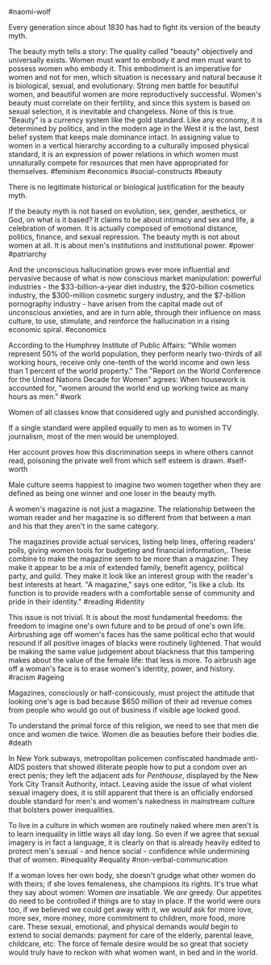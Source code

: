 #naomi-wolf

Every generation since about 1830 has had to fight its version of the beauty myth.

The beauty myth tells a story: The quality called "beauty" objectively and universally exists. Women must want to embody it and men must want to possess women who embody it. This embodiment is an imperative for women and not for men, which situation is necessary and natural because it is biological, sexual, and evolutionary: Strong men battle for beautiful women, and beautiful women are more reproductively successful. Women's beauty must correlate on their fertility, and since this system is based on sexual selection, it is inevitable and changeless. 
None of this is true. "Beauty" is a currency system like the gold standard. Like any economy, it is determined by politics, and in the modern age in the West it is the last, best belief system that keeps male dominance intact. In assigning value to women in a vertical hierarchy according to a culturally imposed physical standard, it is an expression of power relations in which women must unnaturally compete for resources that men have appropriated for themselves.
#feminism #economics #social-constructs #beauty 

There is no legitimate historical or biological justification for the beauty myth.

If the beauty myth is not based on evolution, sex, gender, aesthetics, or God, on what is it based? It claims to be about intimacy and sex and life, a celebration of women. It is actually composed of emotional distance, politics, finance, and sexual repression. The beauty myth is not about women at all. It is about men's institutions and institutional power.
#power #patriarchy 

And the unconscious hallucination grows ever more influential and pervasive because of what is now conscious market manipulation: powerful industries - the $33-billion-a-year diet industry, the $20-billion cosmetics industry, the $300-million cosmetic surgery industry, and the $7-billion pornography industry - have arisen from the capital made out of unconscious anxieties, and are in turn able, through their influence on mass culture, to use, stimulate, and reinforce the hallucination in a rising economic spiral.
#economics 

According to the Humphrey Institute of Public Affairs: "While women represent 50% of the world population, they perform nearly two-thirds of all working hours, receive only one-tenth of the world income and own less than 1 percent of the world property." The "Report on the World Conference for the United Nations Decade for Women" agrees: When housework is accounted for, "women around the world end up working twice as many hours as men."
#work 

Women of all classes know that considered ugly and punished accordingly.

If a single standard were applied equally to men as to women in TV journalism, most of the men would be unemployed. 

Her account proves how this discrimination seeps in where others cannot read, poisoning the private well from which self esteem is drawn.
#self-worth 

Male culture seems happiest to imagine two women together when they are defined as being one winner and one loser in the beauty myth.

A women's magazine is not just a magazine. The relationship between the woman reader and her magazine is so different from that between a man and his that they aren't in the same category.

The magazines provide actual services, listing help lines, offering readers' polls, giving women tools for budgeting and financial information,. These combine to make the magazine seem to be more than a magazine: They make it appear to be a mix of extended family, benefit agency, political party, and guild. They make it look like an interest group with the reader's best interests at heart. "A magazine," says one editor, "is like a club. Its function is to provide readers with a comfortable sense of community and pride in their identity."
#reading #identity 

This issue is not trivial. It is about the most fundamental freedoms: the freedom to imagine one's own future and to be proud of one's own life. Airbrushing age off women's faces has the same political echo that would resound if all positive images of blacks were routinely lightened. That would be making the same value judgement about blackness that this tampering makes about the value of the female life: that less is more. To airbrush age off a woman's face is to erase women's identity, power, and history.
#racism  #ageing 

Magazines, consciously or half-consicously, must project the attitude that looking one's age is bad because $650 million of their ad revenue comes from people who would go out of business if visible age looked good.

To understand the primal force of this religion, we need to see that men die once and women die twice. Women die as beauties before their bodies die.
#death 

In New York subways, metropolitan policemen confiscated handmade anti-AIDS posters that showed illiterate people how to put a condom over an erect penis; they left the adjacent ads for _Penthouse_, displayed by the New York City Transit Authority, intact. Leaving aside the issue of what violent sexual imagery does, it is still apparent that there is an officially endorsed double standard for men's and women's nakedness in mainstream culture that bolsters power inequalities.

To live in a culture in which women are routinely naked where men aren't is to learn inequality in little ways all day long. So even if we agree that sexual imagery is in fact a language, it is clearly on that is already heavily edited to protect men's sexual - and hence social - confidence while undermining that of women.
#inequality #equality #non-verbal-communication 

If a woman loves her own body, she doesn't grudge what other women do with theirs; if she loves femaleness, she champions its rights. It's true what they say about women: Women _are_ insatiable. We _are_ greedy. Our appetites do need to be controlled if things are to stay in place. If the world were ours too, if we believed we could get away with it, we _would_ ask for more love, more sex, more money, more commitment to children, more food, more care. These sexual, emotional, and physical demands _would_ begin to extend to social demands: payment for care of the elderly, parental leave, childcare, etc. The force of female desire would be so great that society would truly have to reckon with what women want, in bed and in the world.